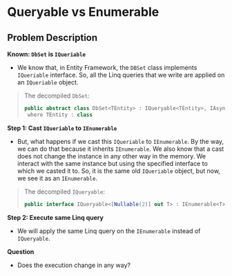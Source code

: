 # Queryable vs Enumerable

## Problem Description

**Known: `DbSet` is `IQueriable`**

- We know that, in Entity Framework, the `DBSet` class implements `IQueriable` interface. So, all the Linq queries that we write are applied on an `IQueriable` object.

> The decompiled `DbSet`:
>
> ```csharp
> public abstract class DbSet<TEntity> : IQueryable<TEntity>, IAsyncEnumerable<TEntity>, IInfrastructure<IServiceProvider>, IListSource
>  where TEntity : class
> ```

**Step 1: Cast `IQueriable` to `IEnumerable`**

- But, what happens if we cast this `IQueriable` to `IEnumerable`. By the way, we can do that because it inherits `IEnumerable`.
  We also know that a cast does not change the instance in any other way in the memory. We interact with the same instance but using the specified interface to which we casted it to. So, it is the same old `IQueriable` object, but now, we see it as an `IEnumerable`.

> The decompiled `IQueryable`:
>
> ```csharp
> public interface IQueryable<[Nullable(2)] out T> : IEnumerable<T>, IEnumerable, IQueryable
> ```

**Step 2: Execute same Linq query**

- We will apply the same Linq query on the `IEnumerable` instead of `IQueryable`.

**Question**

- Does the execution change in any way?